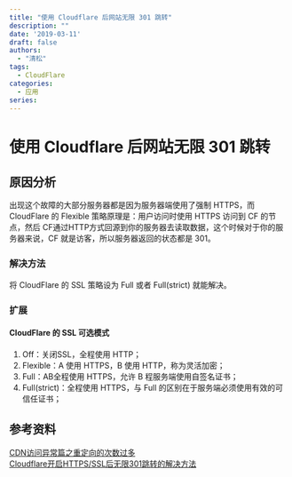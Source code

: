 ```yaml
---
title: "使用 Cloudflare 后网站无限 301 跳转"
description: ""
date: '2019-03-11'
draft: false
authors:
  - "清松"
tags:
  - CloudFlare
categories:
  - 应用
series:
---
```


# 使用 Cloudflare 后网站无限 301 跳转
## 原因分析
出现这个故障的大部分服务器都是因为服务器端使用了强制 HTTPS，而 CloudFlare 的 Flexible 策略原理是：用户访问时使用 HTTPS 访问到 CF 的节点，然后 CF通过HTTP方式回源到你的服务器去读取数据，这个时候对于你的服务器来说，CF 就是访客，所以服务器返回的状态都是 301。

### 解决方法
将 CloudFlare 的 SSL 策略设为 Full 或者 Full(strict) 就能解决。

### 扩展
#### CloudFlare 的 SSL 可选模式
1.  Off：关闭SSL，全程使用 HTTP；
2.  Flexible：A 使用 HTTPS，B 使用 HTTP，称为灵活加密；
3.  Full：AB全程使用 HTTPS，允许 B 程服务端使用自签名证书；
4.  Full(strict)：全程使用 HTTPS，与 Full 的区别在于服务端必须使用有效的可信任证书；

## 参考资料
[CDN访问异常篇之重定向的次数过多](https://developer.aliyun.com/article/749187)  
[Cloudflare开启HTTPS/SSL后无限301跳转的解决方法](https://vzone.me/897/)  
